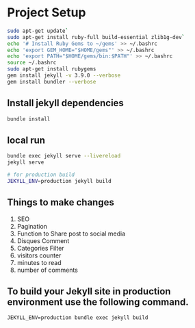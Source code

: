 # Project Setup

```bash
sudo apt-get update`
sudo apt-get install ruby-full build-essential zlib1g-dev`
echo '# Install Ruby Gems to ~/gems' >> ~/.bashrc
echo 'export GEM_HOME="$HOME/gems"' >> ~/.bashrc
echo 'export PATH="$HOME/gems/bin:$PATH"' >> ~/.bashrc
source ~/.bashrc
sudo apt-get install rubygems
gem install jekyll -v 3.9.0 --verbose
gem install bundler --verbose
```

## Install jekyll dependencies
```bash
bundle install
```

## local run
```bash
bundle exec jekyll serve --livereload
jekyll serve

# for production build
JEKYLL_ENV=production jekyll build
```

## Things to make changes

1. SEO
2. Pagination
3. Function to Share post to social media
4. Disques Comment
5. Categories Filter
6. visitors counter
7. minutes to read
8. number of comments

## To build your Jekyll site in production environment use the following command.

    JEKYLL_ENV=production bundle exec jekyll build


